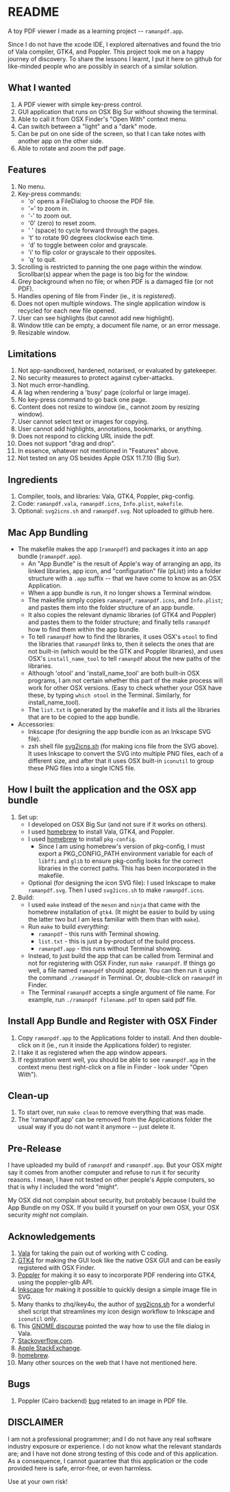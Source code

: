 # README
A toy PDF viewer I made as a learning project -- `ramanpdf.app`.

Since I do not have the xcode IDE, I explored alternatives and found 
the trio of Vala compiler, GTK4, and Poppler.
This project took me on a happy journey of discovery.
To share the lessons I learnt, I put it here on github for like-minded 
people who are possibly in search of a similar solution.

## What I wanted 
1. A PDF viewer with simple key-press control.
2. GUI application that runs on OSX Big Sur without showing the terminal.
3. Able to call it from OSX Finder's "Open With" context menu.
4. Can switch between a "light" and a "dark" mode.
5. Can be put on one side of the screen, so that I can take notes with
   another app on the other side.
6. Able to rotate and zoom the pdf page.

## Features 
1. No menu.
2. Key-press commands:
   * 'o' opens a FileDialog to choose the PDF file.
   * '=' to zoom in.
   * '-' to zoom out.
   * '0' (zero) to reset zoom.
   * ' ' (space) to cycle forward through the pages.
   * 't' to rotate 90 degrees clockwise each time.
   * 'd' to toggle between color and grayscale.
   * 'i' to flip color or grayscale to their opposites. 
   * 'q' to quit.
3. Scrolling is restricted to panning the one page within the window.
   Scrollbar(s) appear when the page is too big for the window.
4. Grey background when no file; or when PDF is a damaged file (or not PDF).
5. Handles opening of file from Finder (ie., it is *registered*).
6. Does not open multiple windows.
   The single application window is recycled for each new file opened.
7. User can see highlights (but cannot add new highlight).
8. Window title can be empty, a document file name, or an error message.
9. Resizable window.

## Limitations
1. Not app-sandboxed, hardened, notarised, or evaluated by gatekeeper.
2. No security measures to protect against cyber-attacks.
3. Not much error-handling.
4. A lag when rendering a 'busy' page (colorful or large image).
5. No key-press command to go back one page.
6. Content does not resize to window (ie., cannot zoom by resizing window).
7. User cannot select text or images for copying.
8. User cannot add highlights, annotations, bookmarks, or anything.
9. Does not respond to clicking URL inside the pdf.
10. Does not support "drag and drop".
11. In essence, whatever not mentioned in "Features" above.
12. Not tested on any OS besides Apple OSX 11.7.10 (Big Sur).

## Ingredients
1. Compiler, tools, and libraries: Vala, GTK4, Poppler, pkg-config.
2. Code: `ramanpdf.vala`, `ramanpdf.icns`, `Info.plist`, `makefile`.
3. Optional: `svg2icns.sh` and `ramanpdf.svg`.
   Not uploaded to github here.

## Mac App Bundling
* The makefile makes the app (`ramanpdf`) and packages it into
  an app bundle (`ramanpdf.app`).
  * An "App Bundle" is the result of Apple's way of arranging an app, 
    its linked libraries, app icon, and "configuration" file (pList) into
    a folder structure with a `.app` suffix -- that we have come to know 
    as an OSX Application.
  * When a app bundle is run, it no longer shows a Terminal window.
  * The makefile simply copies `ramanpdf`, `ramanpdf.icns`, and `Info.plist`;
    and pastes them into the folder structure of an app bundle.
  * It also copies the relevant dynamic libraries (of GTK4 and Poppler) 
    and pastes them to the folder structure; and finally tells `ramanpdf` 
    how to find them within the app bundle.
  * To tell `ramanpdf` how to find the libraries, it uses OSX's `otool` to
    find the libraries that `ramanpdf` links to, then it selects the ones
    that are not built-in (which would be the GTK and Poppler libraries), 
    and uses OSX's `install_name_tool` to tell `ramanpdf` about the new
    paths of the libraries.
  * Although 'otool' and 'install_name_tool' are both built-in OSX programs,
    I am not certain whether this part of the make process will work for
    other OSX versions.
    (Easy to check whether your OSX have these, by typing `which otool` in 
    the Terminal. Similarly, for install_name_tool).
  * The `list.txt` is generated by the makefile and it lists all the 
    libraries that are to be copied to the app bundle.
* Accessories:
  * Inkscape (for designing the app bundle icon as an Inkscape SVG file).
  * zsh shell file [svg2icns.sh](
    https://gist.github.com/ikey4u/659f38b4d7b3484d0b55de85a55a8154) 
    (for making icns file from the SVG above).
    It uses Inkscape to convert the SVG into multiple PNG files, each of
    a different size, and after that it uses OSX built-in `iconutil` to 
    group these PNG files into a single ICNS file.

## How I built the application and the OSX app bundle
1. Set up:
   * I developed on OSX Big Sur (and not sure if it works on others).
   * I used [homebrew](https://brew.sh) to install Vala, GTK4, and Poppler.
   * I used [homebrew](https://brew.sh) to install `pkg-config`.
     * Since I am using homebrew's version of pkg-config, I must export a 
       PKG_CONFIG_PATH environment variable for each of `libffi` and `glib` 
       to ensure pkg-config looks for the correct libraries in the correct
       paths.
       This has been incorporated in the makefile.
   * Optional (for designing the icon SVG file):
     I used Inkscape to make `ramanpdf.svg`.
     Then I used `svg2icns.sh` to make `ramanpdf.icns`.
2. Build:
   * I used `make` instead of the `meson` and `ninja` that came with the 
     homebrew installation of `gtk4`.
     (It might be easier to build by using the latter two but I am less 
     familiar with them than with `make`).
   * Run `make` to build *everything*:
     * `ramanpdf` - this runs with Terminal showing.
     * `list.txt` - this is just a by-product of the build process.
     * `ramanpdf.app` - this runs without Terminal showing.
   * Instead, to just build the app that can be called from Terminal 
     and not for registering with OSX Finder, run `make ramanpdf`.
     If things go well, a file named `ramanpdf` should appear.
     You can then run it using the command `./ramanpdf` in Terminal.
     Or, double-click on `ramanpdf` in Finder.
   * The Terminal `ramanpdf` accepts a single argument of file name.
     For example, run `./ramanpdf filename.pdf` to open said pdf file.

## Install App Bundle and Register with OSX Finder
1. Copy `ramanpdf.app` to the Applications folder to install. 
   And then double-click on it (ie., run it inside the Applications folder) 
   to register.
2. I take it as registered when the app window appears.
3. If registration went well, you should be able to see `ramanpdf.app` in 
   the context menu (test right-click on a file in Finder - look under 
   "Open With").

## Clean-up 
1. To start over, run `make clean` to remove everything that was made.
2. The 'ramanpdf.app' can be removed from the Applications folder 
   the usual way if you do not want it anymore -- just delete it.

## Pre-Release
I have uploaded my build of `ramanpdf` and `ramanpdf.app`.
But your OSX *might* say it comes from another computer and refuse to run
it for security reasons.
I mean, I have not tested on other people's Apple computers, so that is 
why I included the word "might".

My OSX did not complain about security, but probably because I build the
App Bundle on my OSX.
If you build it yourself on your own OSX, your OSX security *might* not 
complain.

## Acknowledgements
1. [Vala](https://vala-language.org) for taking the pain out of working
   with C coding.
2. [GTK4](https://www.gtk.org) for making the GUI look like the native 
   OSX GUI and can be easily registered with OSX Finder.
3. [Poppler](https://poppler.freedesktop.org) for making it so easy to 
   incorporate PDF rendering into GTK4, using the poppler-glib API.
4. [Inkscape](https://inkscape.org) for making it possible to quickly 
   design a simple image file in SVG.
5. Many thanks to zhq/ikey4u, the author of [svg2icns.sh](
   https://gist.github.com/ikey4u/659f38b4d7b3484d0b55de85a55a8154) 
   for a wonderful shell script that streamlines my icon design workflow to
   Inkscape and `iconutil` only.  
6. This [GNOME discourse](
   https://discourse.gnome.org/t/using-filedialog-in-vala/15376) pointed
   the way how to use the file dialog in Vala.
7. [Stackoverflow.com](https://stackoverflow.com).
8. [Apple StackExchange](https://apple.stackexchange.com).
9. [homebrew](https://brew.sh).
10. Many other sources on the web that I have not mentioned here.

## Bugs 
1. Poppler (Cairo backend) [bug](
   https://gitlab.freedesktop.org/poppler/poppler/-/issues/1443) 
   related to an image in PDF file.
   

## DISCLAIMER
I am not a professional programmer; and I do not have any real software 
industry exposure or experience. 
I do not know what the relevant standards are; and I have not done strong
testing of this code and of this application.
As a consequence, I cannot guarantee that this application or the code 
provided here is safe, error-free, or even harmless.

Use at your own risk!

